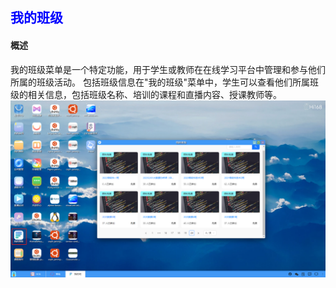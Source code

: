 ## <font color='blue'>我的班级</font>
#### 概述
我的班级菜单是一个特定功能，用于学生或教师在在线学习平台中管理和参与他们所属的班级活动。
包括班级信息在"我的班级"菜单中，学生可以查看他们所属班级的相关信息，包括班级名称、培训的课程和直播内容、授课教师等。
![img.png](./my_class/myclass.png)